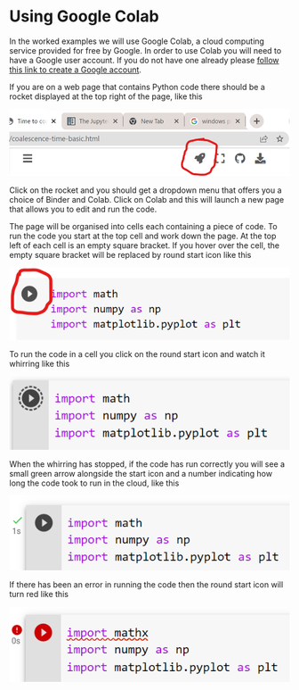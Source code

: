 # Using Google Colab

In the worked examples we will use Google Colab, a cloud computing service provided for free by Google. In order to use Colab you will need to have a Google user account. If you do not have one already please [follow this link to create a Google account](https://accounts.google.com/signup).

If you are on a web page that contains Python code there should be a rocket displayed at the top right of the page, like this

![colab](colab.png)

Click on the rocket and you should get a dropdown menu that offers you a choice of Binder and Colab.  Click on Colab and this will launch a new page that allows you to edit and run the code.

The page will be organised into cells each containing a piece of code.  To run the code you start at the top cell and work down the page. At the top left of each cell is an empty square bracket.  If you hover over the cell, the empty square bracket will be replaced by round start icon like this

![colab2](colab2.png)

To run the code in a cell you click on the round start icon and watch it whirring like this

![colab3](colab3.png)

When the whirring has stopped, if the code has run correctly you will see a small green arrow alongside the start icon and a number indicating how long the code took to run in the cloud, like this

![colab4](colab4.png)

If there has been an error in running the code then the round start icon will turn red like this

![colab5](colab5.png)